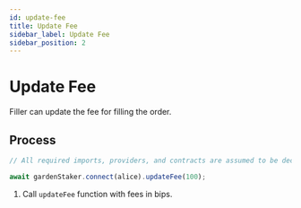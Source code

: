 ```yaml
---
id: update-fee
title: Update Fee
sidebar_label: Update Fee
sidebar_position: 2
---
```


# Update Fee

Filler can update the fee for filling the order.

## Process

```typescript
// All required imports, providers, and contracts are assumed to be declared here

await gardenStaker.connect(alice).updateFee(100);
```

1. Call `updateFee` function with fees in bips.
